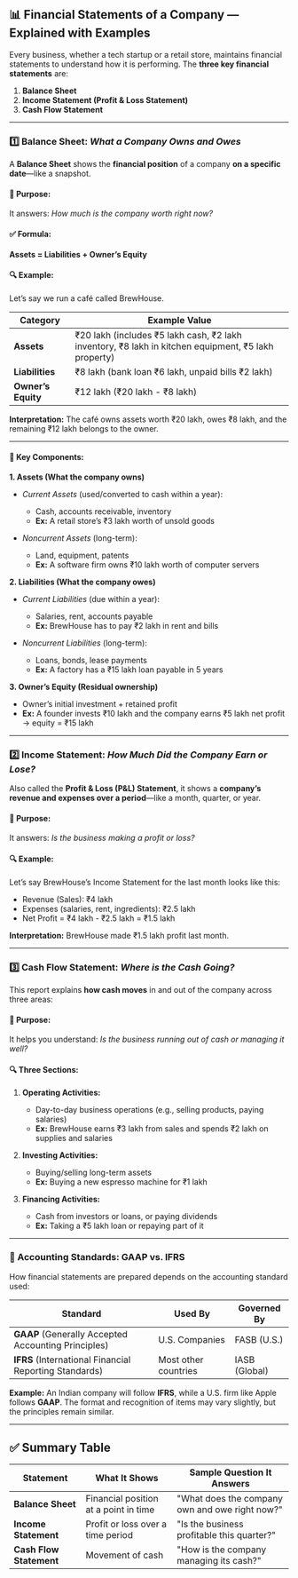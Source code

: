 ## 📊 Financial Statements of a Company — Explained with Examples

Every business, whether a tech startup or a retail store, maintains financial statements to understand how it is performing. The **three key financial statements** are:

1. **Balance Sheet**
2. **Income Statement (Profit & Loss Statement)**
3. **Cash Flow Statement**

---

### 1️⃣ Balance Sheet: *What a Company Owns and Owes*

A **Balance Sheet** shows the **financial position** of a company **on a specific date**—like a snapshot.

#### 📌 Purpose:

It answers: *How much is the company worth right now?*

#### ✅ Formula:

**Assets = Liabilities + Owner’s Equity**

#### 🔍 Example:

Let’s say we run a café called BrewHouse.

| Category           | Example Value                                                                                       |
| ------------------ | --------------------------------------------------------------------------------------------------- |
| **Assets**         | ₹20 lakh (includes ₹5 lakh cash, ₹2 lakh inventory, ₹8 lakh in kitchen equipment, ₹5 lakh property) |
| **Liabilities**    | ₹8 lakh (bank loan ₹6 lakh, unpaid bills ₹2 lakh)                                                   |
| **Owner’s Equity** | ₹12 lakh (₹20 lakh - ₹8 lakh)                                                                       |

**Interpretation:** The café owns assets worth ₹20 lakh, owes ₹8 lakh, and the remaining ₹12 lakh belongs to the owner.

---

#### 🧩 Key Components:

**1. Assets (What the company owns)**

* *Current Assets* (used/converted to cash within a year):

  * Cash, accounts receivable, inventory
  * **Ex:** A retail store’s ₹3 lakh worth of unsold goods
* *Noncurrent Assets* (long-term):

  * Land, equipment, patents
  * **Ex:** A software firm owns ₹10 lakh worth of computer servers

**2. Liabilities (What the company owes)**

* *Current Liabilities* (due within a year):

  * Salaries, rent, accounts payable
  * **Ex:** BrewHouse has to pay ₹2 lakh in rent and bills
* *Noncurrent Liabilities* (long-term):

  * Loans, bonds, lease payments
  * **Ex:** A factory has a ₹15 lakh loan payable in 5 years

**3. Owner’s Equity (Residual ownership)**

* Owner’s initial investment + retained profit
* **Ex:** A founder invests ₹10 lakh and the company earns ₹5 lakh net profit → equity = ₹15 lakh

---

### 2️⃣ Income Statement: *How Much Did the Company Earn or Lose?*

Also called the **Profit & Loss (P\&L) Statement**, it shows a **company’s revenue and expenses over a period**—like a month, quarter, or year.

#### 📌 Purpose:

It answers: *Is the business making a profit or loss?*

#### 🔍 Example:

Let’s say BrewHouse’s Income Statement for the last month looks like this:

* Revenue (Sales): ₹4 lakh
* Expenses (salaries, rent, ingredients): ₹2.5 lakh
* Net Profit = ₹4 lakh - ₹2.5 lakh = ₹1.5 lakh

**Interpretation:** BrewHouse made ₹1.5 lakh profit last month.

---

### 3️⃣ Cash Flow Statement: *Where is the Cash Going?*

This report explains **how cash moves** in and out of the company across three areas:

#### 📌 Purpose:

It helps you understand: *Is the business running out of cash or managing it well?*

#### 🔍 Three Sections:

1. **Operating Activities:**

   * Day-to-day business operations (e.g., selling products, paying salaries)
   * **Ex:** BrewHouse earns ₹3 lakh from sales and spends ₹2 lakh on supplies and salaries

2. **Investing Activities:**

   * Buying/selling long-term assets
   * **Ex:** Buying a new espresso machine for ₹1 lakh

3. **Financing Activities:**

   * Cash from investors or loans, or paying dividends
   * **Ex:** Taking a ₹5 lakh loan or repaying part of it

---

### 📘 Accounting Standards: GAAP vs. IFRS

How financial statements are prepared depends on the accounting standard used:

| Standard                                               | Used By              | Governed By   |
| ------------------------------------------------------ | -------------------- | ------------- |
| **GAAP** (Generally Accepted Accounting Principles)    | U.S. Companies       | FASB (U.S.)   |
| **IFRS** (International Financial Reporting Standards) | Most other countries | IASB (Global) |

**Example:**
An Indian company will follow **IFRS**, while a U.S. firm like Apple follows **GAAP**. The format and recognition of items may vary slightly, but the principles remain similar.

---

## ✅ Summary Table

| Statement               | What It Shows                         | Sample Question It Answers                     |
| ----------------------- | ------------------------------------- | ---------------------------------------------- |
| **Balance Sheet**       | Financial position at a point in time | "What does the company own and owe right now?" |
| **Income Statement**    | Profit or loss over a time period     | "Is the business profitable this quarter?"     |
| **Cash Flow Statement** | Movement of cash                      | "How is the company managing its cash?"        |
